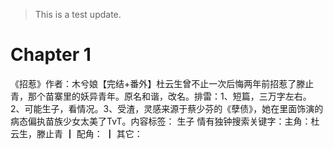 > This is a test update.
# Chapter 1

《招惹》作者：木兮娘【完结+番外】杜云生曾不止一次后悔两年前招惹了滕止青，那个苗寨里的妖异青年。原名和谐，改名。排雷：1、短篇，三万字左右。2、可能生子，看情况。3、受渣，灵感来源于蔡少芬的《孽债》，她在里面饰演的病态偏执苗族少女太美了TvT。内容标签： 生子 情有独钟搜索关键字：主角：杜云生，滕止青 ┃ 配角： ┃ 其它：